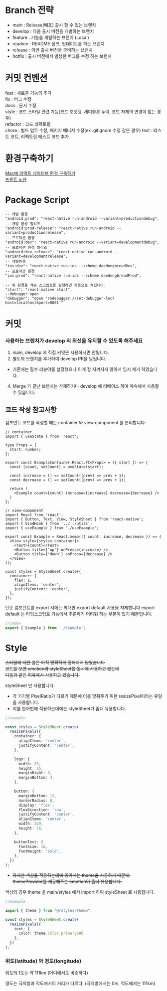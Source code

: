 # Branch 전략

- main : Release(배포) 출시 할 수 있는 브랜치
- develop : 다음 출시 버전을 개발하는 브랜치
- feature : 기능을 개발하는 브랜치 (Local)
- readme : README 싱크, 업데이트를 하는 브랜치
- release : 이번 출시 버전을 준비하는 브랜치
- hotfix : 출시 버전에서 발생한 버그를 수정 하는 브랜치

# 커밋 컨벤션

feat : 새로운 기능의 추가  
fix : 버그 수정  
docs : 문서 수정  
style : 코드 스타일 관련 기능(코드 포맷팅, 세미콜론 누락, 코드 자체의 변경이 없는 경우)  
refactor : 코드 리펙토링   
chore : 빌드 업무 수정, 패키지 매니저 수정(ex .gitignore 수정 같은 경우)
test : 테스트 코트, 리펙토링 테스트 코드 추가



# 환경구축하기
[Mac에 리액트 네이티브 환경 구축하기](https://dev-yakuza.posstree.com/ko/react-native/install-on-mac/)   
[프론트 노션](https://www.notion.so/35551eaa7c91438eb68b21ec86a59121)

# Package Script

```
-- 개발 환경   
"android:prod": "react-native run-android --variant=productiondebug",   
-- 개발 환경 릴리즈   
"android:prod-release": "react-native run-android --variant=productionrelease",   
-- 프로덕션 환경
"android:dev": "react-native run-android --variant=developmentdebug",      
-- 프로덕션 환경 릴리즈   
"android:dev-release": "react-native run-android --variant=developmentrelease",   
-- 개발환경   
"ios:dev": "react-native run-ios --scheme daedongbreadDev",   
-- 프로덕션 환경   
"ios:prod": "react-native run-ios --scheme daedongbreadProd",  

-- 위 환경을 켜는 스크립트를 실행하면 자동으로 켜집니다.   
"start": "react-native start",  
--debugger open   
"debugger": "open 'rndebugger://set-debugger-loc?host=localhost&port=8081'" 
```




# 커밋

### 사용하는 브렌치가 develop 의 최신을 유지할 수 있도록 해주세요

1. main, develop 에 직접 커밋은 사용하시면 안됩니다.
2. 별도의 브렌치를 추가하여 develop PR을 날립니다.
  - 기존에는 필수 리뷰어를 설정했으나 이게 잘 지켜지지 않아서 임시 제거 하였습니다.
4. Merge 가 끝난 브렌치는 삭제하거나 develop 에 리베이스 하여 계속해서 사용할 수 있습니다.

## 코드 작성 참고사항

컴포넌트 코드를 작성할 때는 container 와 view component 를 분리합니다.   


```tsx
// container
import { useState } from 'react';

type Props = {
  start: number;
};

export const ExampleContainer:React.FC<Props> = ({ start }) => {
  const [count, setCount] = useState(start);

  const increase = () => setCount((prev) => prev + 1);
  const decrease = () => setCount((prev) => prev + 1);

  return (
    <Example count={count} increase={increase} decrease={decrease} />
  )
};
```

```tsx
// view-component 
import React from 'react';
import { Button, Text, View, StyleSheet } from 'react-native';
import { bindHook } from '../../utils';
import { useExample } from './useExample';

export const Example = React.memo(({ count, increase, decrease }) => (
  <View style={styles.container}>
    <Text>{count}</Text>
    <Button title={'up'} onPress={increase} />
    <Button title={'down'} onPress={decrease} />
  </View>
));

const styles = StyleSheet.create({
  container: {
    flex: 1,
    alignItems: 'center',
    justifyContent: 'center',
  },
});

```

단순 컴포넌트를 export 시에는 최대한 export default 사용을 자제합니다
export default 는 타입스크립트 기능에서 추론하기 어려워 하는 부분이 있기 떄문입니다.


```typescript
//index
export { Example } from './Example';
```

# Style


~~스타일에 대한 룰은 아직 명확하게 정해지지 않았습니다  
코드를 보면 emotion과 styleSheet를 동시에 사용하고 있는데  
다음과 같은 이유에서 사용하고 있습니다.~~

styleSheet 만 사용합니다.

 - 각 기기별 PixelRatio가 다르기 때문에 이를 맞춰주기 위한 resizePixel이라는 유틸을 사용합니다.
 - 이를 한꺼번에 적용하는데에는 styleSheet가 좀더 유용합니다.
 
 
```typescript
//example

const styles = StyleSheet.create(
  resizePixels({
    container: {
      alignItems: 'center',
      justifyContent: 'center',
    },

    logo: {
      width: 25,
      height: 25,
      marginRight: 8,
      marginBottom: 4,
    },

    button: {
      marginBottom: 12,
      borderRadius: 8,
      display: 'flex',
      flexDirection: 'row',
      justifyContent: 'center',
      alignItems: 'center',
      width: 320,
      height: 56,
    },

    buttonText: {
      fontSize: 16,
      fontWeight: 'bold',
    },
  })
);
```
 
- ~~하지만 색상을 적용하는데에 있어서는 theme을 사용하기 때문에.   
themeProvider를 제공해주는 emotion이 좀더 유용합니다.~~

색상의 경우 theme 을 main/styles 에서 import 하여 styleSheet 로 사용합니다.

```typescript
//example

import { theme } from "@/styles/theme";

const styles = StyleSheet.create(
  resizePixels({
    text: {
      color: theme.color.primary500
    },
  })
);
```


### 위도(latitude) 와 경도(longitude)
위도의 1도는 약 111km (어디에서도 비슷하다)

경도는 극지방과 적도애서의 거리가 다르다. (극지방에서는 0m, 적도에서는 111km)
